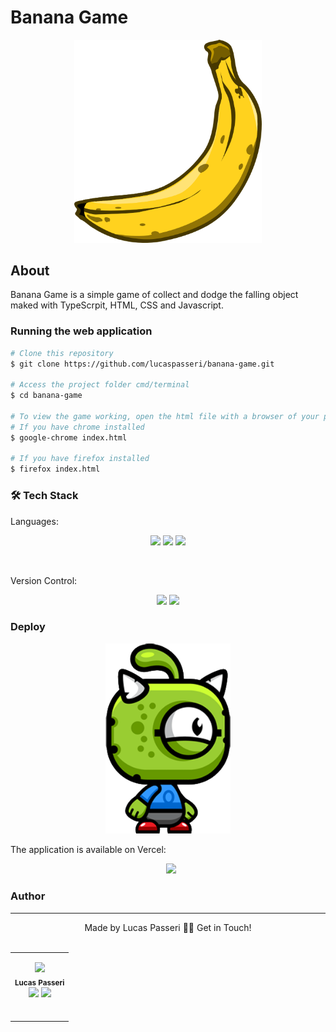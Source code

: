 # Banana Game

<p align="center">
  <img src="/assets/banana.png" width="300" alt="banana-game-logo" />
</p>

## About

<p>
  Banana Game is a simple game of collect and dodge the falling object maked with TypeScrpit, HTML, CSS and Javascript.
</p>

### Running the web application

```bash
# Clone this repository
$ git clone https://github.com/lucaspasseri/banana-game.git

# Access the project folder cmd/terminal
$ cd banana-game

# To view the game working, open the html file with a browser of your preference.
# If you have chrome installed
$ google-chrome index.html

# If you have firefox installed
$ firefox index.html
```

### &#128736; Tech Stack

Languages:<br>

<p align="center">
	<img scr="https://img.shields.io/badge/TypeScript-007ACC?style=for-the-badge&logo=typescript&logoColor=white"/>
	<img src="https://img.shields.io/badge/html5%20-%23E34F26.svg?&style=for-the-badge&logo=html5&logoColor=white"/>
  <img src="https://img.shields.io/badge/css3%20-%231572B6.svg?&style=for-the-badge&logo=css3&logoColor=white"/>
  <img src="https://img.shields.io/badge/javascript%20-%23323330.svg?&style=for-the-badge&logo=javascript&logoColor=%23F7DF1E"/>
  <img scr="https://img.shields.io/badge/jsx%20-%2320232a.svg?&style=for-the-badge&logo=jsx&logoColor=%2361DAFB"/>
</p>
<br>

Version Control:<br>

<p align="center">
	<img src="https://img.shields.io/badge/git%20-%23F05033.svg?&style=for-the-badge&logo=git&logoColor=white"/>
	<img src="https://img.shields.io/badge/github%20-%23121011.svg?&style=for-the-badge&logo=github&logoColor=white"/>
</p>

### Deploy

<p align="center">
  <img src="/public/assets/alien.png" width="200" alt="trackit-view" />
</p>

The application is available on Vercel:

<p align="center">
	<a style='margin-left: 10px;' href='https://banana-game-gamma.vercel.app/'><img src='https://img.shields.io/badge/vercel%20-%23000000.svg?&style=for-the-badge&logo=vercel&logoColor=white'></a>
</p>

### Author

---

<p align='center'>
  Made by Lucas Passeri 👋🏽 Get in Touch! <br><br>
	<table align="center">
		<tr>
			<td align="center">
			<p align='center'>
				<img src="https://avatars.githubusercontent.com/u/16906161?v=4" width="100px;"/> <br />
				<sub><b>Lucas Passeri</b></sub><br />
				<a href="https://www.linkedin.com/in/lucas-passeri-7b05377b/"><img src="https://img.shields.io/badge/linkedin-%230077B5.svg?&style=for-the-badge&logo=linkedin&logoColor=white"/></a>
				<a href="mailto:lucaspasseri@poli.ufrj.br"><img src="https://img.shields.io/badge/gmail-D14836?&style=for-the-badge&logo=gmail&logoColor=white"/></a>
			</p><br />
		</td>
		</tr>
	</table>
</p>
